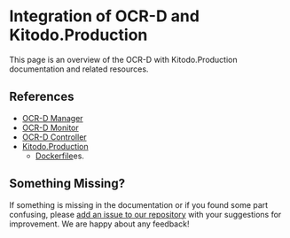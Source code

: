 # Integration of OCR-D and Kitodo.Production

This page is an overview of the OCR-D with Kitodo.Production documentation and related resources.

## References

- [OCR-D Manager](https://github.com/slub/ocrd_manager)
- [OCR-D Monitor](https://github.com/slub/ocrd_manager/tree/main/ocrd_monitor)
- [OCR-D Controller](https://github.com/slub/ocrd_controller)
- [Kitodo.Production](https://github.com/markusweigelt/kitodo-production/tree/ocrd-main)
    - [Dockerfile](https://github.com/slub/kitodo-production-docker/tree/main/kitodo)es.

## Something Missing?

If something is missing in the documentation or if you found some part confusing, please [add an issue to our repository](https://github.com/slub/ocrd_kitodo/issues) with your suggestions for improvement. We are happy about any feedback!
